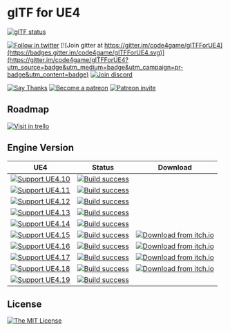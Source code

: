 # glTF for UE4

[![glTF status](https://img.shields.io/badge/glTF-2%2E0-green.svg?style=flat)](https://github.com/KhronosGroup/glTF)

[![Follow in twitter](https://img.shields.io/twitter/url/http/shields.io.svg?style=flat)](https://twitter.com/C4gIo)
[![Join gitter at https://gitter.im/code4game/glTFForUE4](https://badges.gitter.im/code4game/glTFForUE4.svg)](https://gitter.im/code4game/glTFForUE4?utm_source=badge&utm_medium=badge&utm_campaign=pr-badge&utm_content=badge)
[![Join discord](https://img.shields.io/badge/chat-on%20discord-blue.svg?style=flat)](https://discord.gg/tyEjtQB)

[![Say Thanks](https://img.shields.io/badge/support-say%20thanks-ff69b4.svg?style=flat)](https://saythanks.io/to/code4game)
[![Become a patreon](https://img.shields.io/badge/donation-become%20a%20patreon-ff69b4.svg?style=flat)](https://www.patreon.com/bePatron?u=7553208)
[![Patreon invite](https://img.shields.io/badge/donation-patreon%20invite-ff69b4.svg?style=flat)](https://patreon.com/invite/zpdxnv)

## Roadmap

[![Visit in trello](https://img.shields.io/badge/visit-trello-blue.svg?style=flat)](https://trello.com/b/omtMIw06)

## Engine Version

| UE4 | Status | Download |
|:---:|:------:|:--------:|
| [![Support UE4.10](https://img.shields.io/badge/ue-4%2E10-green.svg?style=flat)](#) | [![Build success](https://img.shields.io/badge/build-success-green.svg?style=flat)](#) | |
| [![Support UE4.11](https://img.shields.io/badge/ue-4%2E11-green.svg?style=flat)](#) | [![Build success](https://img.shields.io/badge/build-success-green.svg?style=flat)](#) | |
| [![Support UE4.12](https://img.shields.io/badge/ue-4%2E12-green.svg?style=flat)](#) | [![Build success](https://img.shields.io/badge/build-success-green.svg?style=flat)](#) | |
| [![Support UE4.13](https://img.shields.io/badge/ue-4%2E13-green.svg?style=flat)](#) | [![Build success](https://img.shields.io/badge/build-success-green.svg?style=flat)](#) | |
| [![Support UE4.14](https://img.shields.io/badge/ue-4%2E14-green.svg?style=flat)](#) | [![Build success](https://img.shields.io/badge/build-success-green.svg?style=flat)](#) | |
| [![Support UE4.15](https://img.shields.io/badge/ue-4%2E15-green.svg?style=flat)](#) | [![Build success](https://img.shields.io/badge/build-success-green.svg?style=flat)](#) | [![Download from itch.io](https://img.shields.io/badge/from-itch%2Eio-blue.svg?style=flat)](https://c4gio.itch.io/gltf-for-ue4) |
| [![Support UE4.16](https://img.shields.io/badge/ue-4%2E16-green.svg?style=flat)](#) | [![Build success](https://img.shields.io/badge/build-success-green.svg?style=flat)](#) | [![Download from itch.io](https://img.shields.io/badge/from-itch%2Eio-blue.svg?style=flat)](https://c4gio.itch.io/gltf-for-ue4) |
| [![Support UE4.17](https://img.shields.io/badge/ue-4%2E17-green.svg?style=flat)](#) | [![Build success](https://img.shields.io/badge/build-success-green.svg?style=flat)](#) | [![Download from itch.io](https://img.shields.io/badge/from-itch%2Eio-blue.svg?style=flat)](https://c4gio.itch.io/gltf-for-ue4) |
| [![Support UE4.18](https://img.shields.io/badge/ue-4%2E18-green.svg?style=flat)](#) | [![Build success](https://img.shields.io/badge/build-success-green.svg?style=flat)](#) | [![Download from itch.io](https://img.shields.io/badge/from-itch%2Eio-blue.svg?style=flat)](https://c4gio.itch.io/gltf-for-ue4) |
| [![Support UE4.19](https://img.shields.io/badge/ue-4%2E19-green.svg?style=flat)](#) | [![Build success](https://img.shields.io/badge/build-success-green.svg?style=flat)](#) | |

## License

[![The MIT License](https://img.shields.io/badge/license-MIT-blue.svg?style=flat)](https://github.com/code4game/glTFForUE4/blob/master/LICENSE.md)
